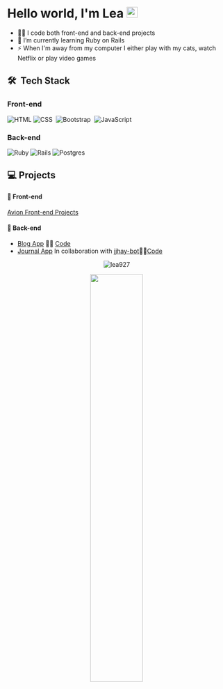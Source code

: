 # Hello world, I'm Lea <img src="https://media.giphy.com/media/hvRJCLFzcasrR4ia7z/giphy.gif" width="25px">

- 👩‍💻 I code both front-end and back-end projects
- 🚀 I’m currently learning Ruby on Rails
- ⚡ When I'm away from my computer I either play with my cats, watch Netflix or play video games

## 🛠 &nbsp;Tech Stack

### Front-end

![HTML](https://img.shields.io/badge/-HTML-05122A?style=flat&logo=HTML5)
![CSS](https://img.shields.io/badge/-CSS-05122A?style=flat&logo=CSS3&logoColor=1572B6)&nbsp;
![Bootstrap](https://img.shields.io/badge/-Bootstrap-05122A?style=flat&logo=bootstrap&logoColor=563D7C)&nbsp;
![JavaScript](https://img.shields.io/badge/-JavaScript-05122A?style=flat&logo=javascript)
<br />

### Back-end

![Ruby](https://img.shields.io/badge/-RUBY-05122A?style=flat&logo=ruby&logoColor=red)
![Rails](https://img.shields.io/badge/-RAILS-05122A?style=flat&logo=ruby%20on%20rails&logoColor=red)
![Postgres](https://img.shields.io/badge/-Postgres-05122A?style=flat&logo=postgresql)

## 💻 Projects

#### 👾 Front-end

[Avion Front-end Projects](https://lea927.github.io/avion-front-end/)

#### 🤖 Back-end

- [Blog App](https://avion-lea-blog.herokuapp.com/) 👩‍💻 [Code](https://github.com/lea927/avion_blog)
- [Journal App](https://journal321.herokuapp.com/) In collaboration with [jjhay-bot](https://github.com/jjhay-bot)👩‍💻[Code](https://github.com/jjhay-bot/App_Journal)

<p align="center"><img align="center" src="https://github-readme-streak-stats.herokuapp.com/?user=lea927&theme=radical" alt="lea927" /></p>

<p align="center">
<img width="49%" heigth="100%" style="display:inline" align="center" src="https://github-readme-stats.vercel.app/api/top-langs/?username=lea927&theme=dark&langs_count=10&layout=compact" />
</p>
